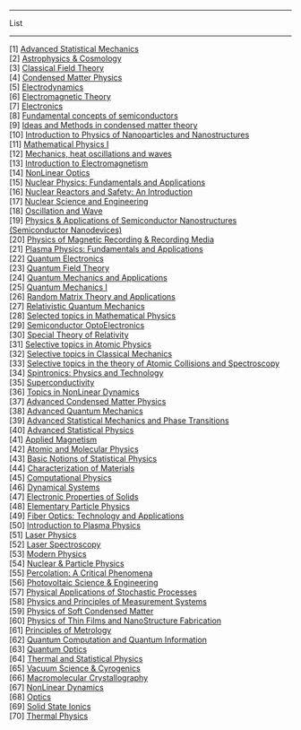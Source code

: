 ***
List
***
[1] <a href="">Advanced Statistical Mechanics </a><br>
[2] <a href="">Astrophysics & Cosmology </a><br>
[3] <a href="">Classical Field Theory </a><br>
[4] <a href="">Condensed Matter Physics </a><br>
[5] <a href="">Electrodynamics </a><br>
[6] <a href="">Electromagnetic Theory </a><br>
[7] <a href="">Electronics </a><br>
[8] <a href="">Fundamental concepts of semiconductors </a><br>
[9] <a href="">Ideas and Methods in condensed matter theory </a><br>
[10] <a href="">Introduction to Physics of Nanoparticles and Nanostructures </a><br>
[11] <a href="">Mathematical Physics I </a><br>
[12] <a href="">Mechanics, heat oscillations and waves </a><br>
[13] <a href="">Introduction to Electromagnetism </a><br>
[14] <a href="">NonLinear Optics </a><br>
[15] <a href="">Nuclear Physics: Fundamentals and Applications </a><br>
[16] <a href="">Nuclear Reactors and Safety: An Introduction </a><br>
[17] <a href="">Nuclear Science and Engineering </a><br>
[18] <a href="">Oscillation and Wave </a><br>
[19] <a href="">Physics & Applications of Semiconductor Nanostructures (Semiconductor Nanodevices) </a><br>
[20] <a href="">Physics of Magnetic Recording & Recording Media </a><br>
[21] <a href="">Plasma Physics: Fundamentals and Applications </a><br>
[22] <a href="">Quantum Electronics </a><br>
[23] <a href="">Quantum Field Theory </a><br>
[24] <a href="">Quantum Mechanics and Applications </a><br>
[25] <a href="">Quantum Mechanics I </a><br>
[26] <a href="">Random Matrix Theory and Applications </a><br>
[27] <a href="">Relativistic Quantum Mechanics</a><br>
[28] <a href="">Selected topics in Mathematical Physics</a><br>
[29] <a href="">Semiconductor OptoElectronics </a><br>
[30] <a href="">Special Theory of Relativity </a><br>
[31] <a href="">Selective topics in Atomic Physics </a><br>
[32] <a href="">Selective topics in Classical Mechanics </a><br>
[33] <a href="">Selective topics in the theory of Atomic Collisions and Spectroscopy </a><br>
[34] <a href="">Spintronics: Physics and Technology </a><br>
[35] <a href="">Superconductivity </a><br>
[36] <a href="">Topics in NonLinear Dynamics </a><br>
[37] <a href="">Advanced Condensed Matter Physics </a><br>
[38] <a href="">Advanced Quantum Mechanics </a><br>
[39] <a href="">Advanced Statistical Mechanics and Phase Transitions </a><br>
[40] <a href="">Advanced Statistical Physics </a><br>
[41] <a href="">Applied Magnetism </a><br>
[42] <a href="">Atomic and Molecular Physics </a><br>
[43] <a href="">Basic Notions of Statistical Physics </a><br>
[44] <a href="">Characterization of Materials </a><br>
[45] <a href="">Computational Physics </a><br>
[46] <a href="">Dynamical Systems</a><br>
[47] <a href="">Electronic Properties of Solids </a><br>
[48] <a href="">Elementary Particle Physics </a><br>
[49] <a href="">Fiber Optics: Technology and Applications </a><br>
[50] <a href="">Introduction to Plasma Physics </a><br>
[51] <a href="">Laser Physics </a><br>
[52] <a href="">Laser Spectroscopy </a><br>
[53] <a href="">Modern Physics </a><br>
[54] <a href="">Nuclear & Particle Physics </a><br>
[55] <a href="">Percolation: A Critical Phenomena </a><br>
[56] <a href="">Photovoltaic Science & Engineering </a><br>
[57] <a href="">Physical Applications of Stochastic Processes </a><br>
[58] <a href="">Physics and Principles of Measurement Systems </a><br>
[59] <a href="">Physics of Soft Condensed Matter </a><br>
[60] <a href="">Physics of Thin Films and NanoStructure Fabrication </a><br>
[61] <a href="">Principles of Metrology </a><br>
[62] <a href="">Quantum Computation and Quantum Information </a><br>
[63] <a href="">Quantum Optics </a><br>
[64] <a href="">Thermal and Statistical Physics </a><br>
[65] <a href="">Vacuum Science & Cyrogenics </a><br>
[66] <a href="">Macromolecular Crystallography </a><br>
[67] <a href="">NonLinear Dynamics </a><br>
[68] <a href="">Optics </a><br>
[69] <a href="">Solid State Ionics </a><br>
[70] <a href="">Thermal Physics </a><br>